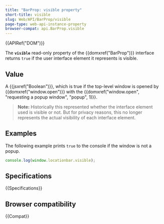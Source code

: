 ```yaml
---
title: "BarProp: visible property"
short-title: visible
slug: Web/API/BarProp/visible
page-type: web-api-instance-property
browser-compat: api.BarProp.visible
---
```


{{APIRef("DOM")}}

The **`visible`** read-only property of the {{domxref("BarProp")}} interface
returns `true` if the user interface element it represents is visible.

## Value

A {{jsxref("Boolean")}}, which is true if the top-level window is opened by
{{domxref("window.open")}} with the {{domxref("window.open", "requesting a popup window", "popup", 1)}}.

> **Note:** Historically this represented whether the interface element used is visible
> or not. But for privacy reasons, this no longer represents the actual visibility of each
> interface element.

## Examples

The following example prints `true` to the console if the window is not a popup.

```js
console.log(window.locationbar.visible);
```

## Specifications

{{Specifications}}

## Browser compatibility

{{Compat}}
